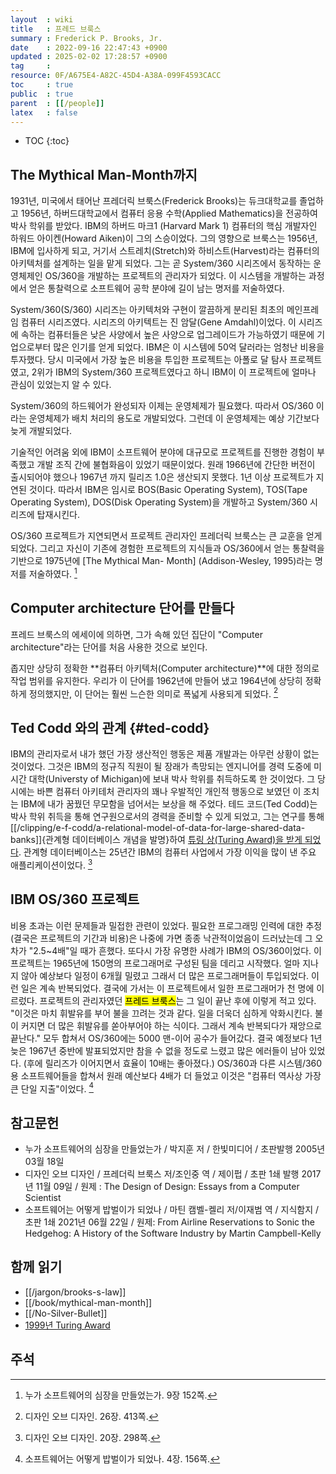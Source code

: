 ```yaml
---
layout  : wiki
title   : 프레드 브룩스
summary : Frederick P. Brooks, Jr.
date    : 2022-09-16 22:47:43 +0900
updated : 2025-02-02 17:28:57 +0900
tag     : 
resource: 0F/A675E4-A82C-45D4-A38A-099F4593CACC
toc     : true
public  : true
parent  : [[/people]]
latex   : false
---
```

* TOC
{:toc}

## The Mythical Man-Month까지

>
1931년, 미국에서 태어난 프레더릭 브룩스(Frederick Brooks)는 듀크대학교를 졸업하고 1956년, 하버드대학교에서 컴퓨터 응용 수학(Applied Mathematics)을 전공하여 박사 학위를 받았다.
IBM의 하버드 마크1 (Harvard Mark 1) 컴퓨터의 핵심 개발자인 하워드 아이켄(Howard Aiken)이 그의 스승이었다.
그의 영향으로 브룩스는 1956년, IBM에 입사하게 되고, 거기서 스트레치(Stretch)와 하비스트(Harvest)라는 컴퓨터의 아키텍처를 설계하는 일을 맡게 되었다.
그는 곧 System/360 시리즈에서 동작하는 운영체제인 OS/360을 개발하는 프로젝트의 관리자가 되었다.
이 시스템을 개발하는 과정에서 얻은 통찰력으로 소프트웨어 공학 분야에 길이 남는 명저를 저술하였다.
>
System/360(S/360) 시리즈는 아키텍처와 구현이 깔끔하게 분리된 최초의 메인프레임 컴퓨터 시리즈였다.
시리즈의 아키텍트는 진 암달(Gene Amdahl)이었다.
이 시리즈에 속하는 컴퓨터들은 낮은 사양에서 높은 사양으로 업그레이드가 가능하였기 때문에 기업으로부터 많은 인기를 얻게 되었다.
IBM은 이 시스템에 50억 달러라는 엄청난 비용을 투자했다.
당시 미국에서 가장 높은 비용을 투입한 프로젝트는 아폴로 달 탐사 프로젝트였고, 2위가 IBM의 System/360 프로젝트였다고 하니 IBM이 이 프로젝트에 얼마나 관심이 있었는지 알 수 있다.
>
System/360의 하드웨어가 완성되자 이제는 운영체제가 필요했다.
따라서 OS/360 이라는 운영체제가 배치 처리의 용도로 개발되었다.
그런데 이 운영체제는 예상 기간보다 늦게 개발되었다.
>
기술적인 어려움 외에 IBM이 소프트웨어 분야에 대규모로 프로젝트를 진행한 경험이 부족했고 개발 조직 간에 불협화음이 있었기 때문이었다.
원래 1966년에 간단한 버전이 출시되어야 했으나 1967년 까지 릴리즈 1.0은 생산되지 못했다.
1년 이상 프로젝트가 지연된 것이다.
따라서 IBM은 임시로 BOS(Basic Operating System), TOS(Tape Operating System), DOS(Disk Operating System)을 개발하고 System/360 시리즈에 탑재시킨다.
>
OS/360 프로젝트가 지연되면서 프로젝트 관리자인 프레더릭 브룩스는 큰 교훈을 얻게 되었다.
그리고 자신이 기존에 경험한 프로젝트의 지식들과 OS/360에서 얻는 통찰력을 기반으로 1975년에 [The Mythical Man- Month] (Addison-Wesley, 1995)라는 명저를 저술하였다.
[^heart-152]

## Computer architecture 단어를 만들다

프레드 브룩스의 에세이에 의하면, 그가 속해 있던 집단이 "Computer architecture"라는 단어를 처음 사용한 것으로 보인다.

>
좁지만 상당히 정확한 **컴퓨터 아키텍처(Computer architecture)**에 대한 정의로 작업 범위를 유지한다.
우리가 이 단어를 1962년에 만들어 냈고 1964년에 상당히 정확하게 정의했지만, 이 단어는 훨씬 느슨한 의미로 폭넓게 사용되게 되었다.
[^design-413]


## Ted Codd 와의 관계 {#ted-codd}

>
IBM의 관리자로서 내가 했던 가장 생산적인 행동은 제품 개발과는 아무런 상황이 없는 것이었다.
그것은 IBM의 정규직 직원이 될 장래가 촉망되는 엔지니어를 경력 도중에 미시간 대학(Universty of Michigan)에 보내 박사 학위를 취득하도록 한 것이었다.
그 당시에는 바쁜 컴퓨터 아키테처 관리자의 꽤나 우발적인 개인적 행동으로 보였던 이 조치는 IBM에 내가 꿈꿨던 무모함을 넘어서는 보상을 해 주었다.
테드 코드(Ted Codd)는 박사 학위 취득을 통해 연구원으로서의 경력을 준비할 수 있게 되었고,
그는 연구를 통해 [[/clipping/e-f-codd/a-relational-model-of-data-for-large-shared-data-banks]]{관계형 데이터베이스 개념을 발명}하여 [튜링 상(Turing Award)을 받게 되었다](https://amturing.acm.org/award_winners/codd_1000892.cfm ).
관계형 데이터베이스는 25년간 IBM의 컴퓨터 사업에서 가장 이익을 많이 낸 주요 애플리케이션이었다.
[^design-298]

## IBM OS/360 프로젝트

>
비용 초과는 이런 문제들과 밀접한 관련이 있었다.
필요한 프로그래밍 인력에 대한 추정(결국은 프로젝트의 기간과 비용)은 나중에 가면 종종 낙관적이었음이 드러났는데 그 오차가 "2.5~4배"일 때가 흔했다.
또다시 가장 유명한 사례가 IBM의 OS/360이었다.
이 프로젝트는 1965년에 150명의 프로그래머로 구성된 팀을 데리고 시작했다.
얼마 지나지 않아 예상보다 일정이 6개월 밀렸고 그래서 더 많은 프로그래머들이 투입되었다.
이런 일은 계속 반복되었다.
결국에 가서는 이 프로젝트에서 일한 프로그래머가 천 명에 이르렀다.
프로젝트의 관리자였던 <mark>프레드 브룩스</mark>는 그 일이 끝난 후에 이렇게 적고 있다.
"이것은 마치 휘발유를 부어 불을 끄려는 것과 같다. 일을 더욱더 심하게 악화시킨다.
불이 커지면 더 많은 휘발유를 쏟아부어야 하는 식이다. 그래서 계속 반복되다가 재앙으로 끝난다."
모두 합쳐서 OS/360에는 5000 맨-이어 공수가 들어갔다.
결국 예정보다 1년 늦은 1967년 중반에 발표되었지만 참을 수 없을 정도로 느렸고 많은 에러들이 남아 있었다.
(후에 릴리즈가 이어지면서 효율이 10배는 좋아졌다.)
OS/360과 다른 시스템/360용 소프트웨어들을 합쳐서 원래 예산보다 4배가 더 들었고 이것은 "컴퓨터 역사상 가장 큰 단일 지출"이었다.
[^martin-156]

## 참고문헌

- 누가 소프트웨어의 심장을 만들었는가 / 박지훈 저 / 한빛미디어 / 초판발행 2005년 03월 18일
- 디자인 오브 디자인 / 프레더릭 브룩스 저/조인중 역 / 제이펍 / 초판 1쇄 발행 2017년 11월 09일 / 원제 : The Design of Design: Essays from a Computer Scientist
- 소프트웨어는 어떻게 밥벌이가 되었나 / 마틴 캠벨-켈리 저/이재범 역 / 지식함지 / 초판 1쇄 2021년 06월 22일 / 원제: From Airline Reservations to Sonic the Hedgehog: A History of the Software Industry by Martin Campbell-Kelly

## 함께 읽기

- [[/jargon/brooks-s-law]]
- [[/book/mythical-man-month]]
- [[/No-Silver-Bullet]]
- [1999년 Turing Award]( https://amturing.acm.org/award_winners/brooks_1002187.cfm )

## 주석

[^design-298]: 디자인 오브 디자인. 20장. 298쪽.
[^design-413]: 디자인 오브 디자인. 26장. 413쪽.
[^martin-156]: 소프트웨어는 어떻게 밥벌이가 되었나. 4장. 156쪽.
[^heart-152]: 누가 소프트웨어의 심장을 만들었는가. 9장 152쪽.
